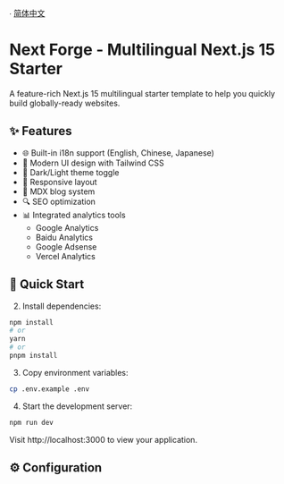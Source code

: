 ∙ [简体中文](README_zh.md)

# Next Forge - Multilingual Next.js 15 Starter

A feature-rich Next.js 15 multilingual starter template to help you quickly build globally-ready websites.

## ✨ Features

- 🌐 Built-in i18n support (English, Chinese, Japanese)
- 🎨 Modern UI design with Tailwind CSS
- 🌙 Dark/Light theme toggle
- 📱 Responsive layout
- 📝 MDX blog system
- 🔍 SEO optimization
- 📊 Integrated analytics tools
  - Google Analytics
  - Baidu Analytics
  - Google Adsense
  - Vercel Analytics

## 🚀 Quick Start

2. Install dependencies:

```bash
npm install
# or
yarn
# or
pnpm install
```

3. Copy environment variables:

```bash
cp .env.example .env
```

4. Start the development server:

```bash
npm run dev
```

Visit http://localhost:3000 to view your application.

## ⚙️ Configuration
